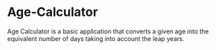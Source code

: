 # Age-Calculator
Age Calculator is a basic application that converts a given age into the equivalent number of days taking into account the leap years.
